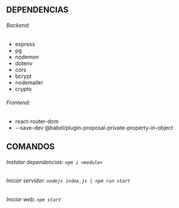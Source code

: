 ## DEPENDENCIAS

###### Backend:

* express
* pg
* nodemon
* dotenv
* cors
* bcrypt
* nodemailer
* crypto

###### Frontend:

* react-router-dom
* --save-dev @babel/plugin-proposal-private-property-in-object

## COMANDOS

###### Instalar dependencias: ``npm i <module>``

###### Iniciar servidor: ``nodejs index.js | npm run start``

###### Iniciar web: ``npm start``
